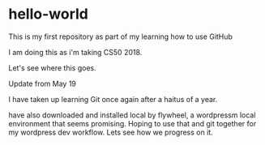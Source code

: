 # hello-world
This is my first repository as part of my learning how to use GitHub

I am doing this as i'm taking CS50 2018.

Let's see where this goes.

Update from May 19

I have taken up learning Git once again after a haitus of a year. 

have also downloaded and installed local by flywheel, a wordpressm local environment that seems promising. Hoping to use that and git together for my wordpress dev workflow. Lets see how we progress on it.
